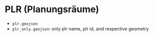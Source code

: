 # PLR (Planungsräume)
- `plr.geojson`
- `plr_only.geojson`: only plr name, plr id, and respective geometry

